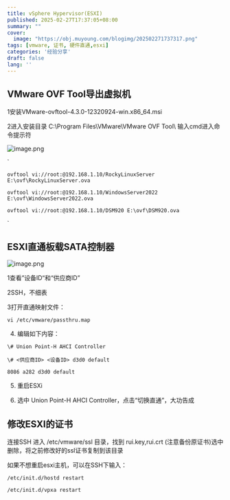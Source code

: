 ```yaml
---
title: vSphere Hypervisor(ESXI)
published: 2025-02-27T17:37:05+08:00
summary: ""
cover:
  image: "https://obj.muyoung.com/blogimg/202502271737317.png"
tags: [vmware, 证书, 硬件直通,esxi]
categories: '经验分享'
draft: false 
lang: ''
---
```


## VMware OVF Tool导出虚拟机 

1安装VMware-ovftool-4.3.0-12320924-win.x86_64.msi

2进入安装目录 C:\Program Files\VMware\VMware OVF Tool\ 输入cmd进入命令提示符

![image.png](https://obj.muyoung.com/blogimg/20250312134601037.png)

`

```
ovftool vi://root:@192.168.1.10/RockyLinuxServer E:\ovf\RockyLinuxServer.ova

ovftool vi://root:@192.168.1.10/WindowsServer2022 E:\ovf\WindowsServer2022.ova

ovftool vi://root:@192.168.1.10/DSM920 E:\ovf\DSM920.ova
```

`

## ESXI直通板载SATA控制器 

![image.png](https://obj.muyoung.com/blogimg/20250312134702011.png)



1查看”设备ID“和“供应商ID”

2SSH，不细表

3打开直通映射文件：

```
vi /etc/vmware/passthru.map
```

4. 编辑如下内容：

```
\# Union Point-H AHCI Controller

\# <供应商ID> <设备ID> d3d0 default

8086 a282 d3d0 default
```

5. 重启ESXi

6. 选中 Union Point-H AHCI Controller，点击“切换直通”，大功告成

## 修改ESXI的证书

连接SSH 进入 /etc/vmware/ssl 目录，找到 rui.key,rui.crt (注意备份原证书)选中删除，将之前修改好的ssl证书复制到该目录

如果不想重启esxi主机，可以在SSH下输入：

```
/etc/init.d/hostd restart

/etc/init.d/vpxa restart
```

